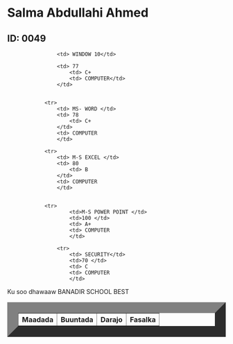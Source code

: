
<html>
    <title> Natiijo</title>
    <head>
        <link rel="stylesheet" href="table.css"/>
        <body>  
            <h1> Salma Abdullahi Ahmed</h1>
            <h2> ID: 0049</h2>
            <table border="25">
                <tr>
                    <th>Maadada </th>
                    <th>Buuntada</th>
                    <th>Darajo</th>
                    <th>Fasalka</th>
                </tr>
                
                    <td> WINDOW 10</td>
                   
                    <td> 77 
                        <td> C+
                        <td> COMPUTER</td>
                    </td>
           
            
                <tr>
                    <td> MS- WORD </td>
                    <td> 78 
                        <td> C+
                    </td>
                    <td> COMPUTER
                    </td>
          
                <tr>   
                    <td> M-S EXCEL </td>
                    <td> 80
                        <td> B
                    </td>
                    <td> COMPUTER
                    </td>
        
               
                <tr>
                        <td>M-S POWER POINT </td>
                        <td>100 </td>
                        <td> A+
                        <td> COMPUTER
                        </td>
               
                    <tr>
                        <td> SECURITY</td>
                        <td>70 </td>
                        <td> C
                        <td> COMPUTER
                        </td>
                   

Ku soo dhawaaw BANADIR SCHOOL BEST
